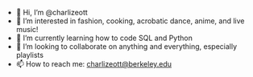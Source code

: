 - 👋 Hi, I’m @charlizeott
- 👀 I’m interested in fashion, cooking, acrobatic dance, anime, and live music!
- 🌱 I’m currently learning how to code SQL and Python
- 💞️ I’m looking to collaborate on anything and everything, especially playlists
- 📫 How to reach me: charlizeott@berkeley.edu

<!---
charlizeott/charlizeott is a ✨ special ✨ repository because its `README.md` (this file) appears on your GitHub profile.
You can click the Preview link to take a look at your changes.
--->
